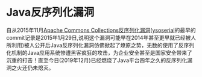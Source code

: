 # Java反序列化漏洞

自从2015年11月[Apache Commons Collections反序列化漏洞](https://issues.apache.org/jira/browse/COLLECTIONS-580)([ysoserial](https://github.com/frohoff/ysoserial)的最早的commit记录是2015年1月29日,说明这个漏洞可能早在2014年甚至更早就已经被人所利用)被人公开后Java反序列化漏洞仿佛掀起了燎原之势，无数的使用了反序列化机制的Java应用系统惨遭黑客疯狂的攻击，为企业安全甚至是国家安全带来了沉重的打击！直至今日(2019年12月)已经燃烧了Java平台四年之久的反序列化漏洞之火还仍未熄灭。

